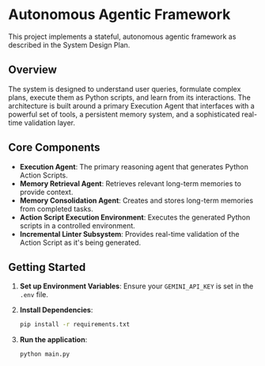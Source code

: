 # Autonomous Agentic Framework

This project implements a stateful, autonomous agentic framework as described in the System Design Plan.

## Overview

The system is designed to understand user queries, formulate complex plans, execute them as Python scripts, and learn from its interactions. The architecture is built around a primary Execution Agent that interfaces with a powerful set of tools, a persistent memory system, and a sophisticated real-time validation layer.

## Core Components

- **Execution Agent**: The primary reasoning agent that generates Python Action Scripts.
- **Memory Retrieval Agent**: Retrieves relevant long-term memories to provide context.
- **Memory Consolidation Agent**: Creates and stores long-term memories from completed tasks.
- **Action Script Execution Environment**: Executes the generated Python scripts in a controlled environment.
- **Incremental Linter Subsystem**: Provides real-time validation of the Action Script as it's being generated.

## Getting Started

1.  **Set up Environment Variables**:
    Ensure your `GEMINI_API_KEY` is set in the `.env` file.

2.  **Install Dependencies**: 
    ```bash
    pip install -r requirements.txt
    ```

3.  **Run the application**:
    ```bash
    python main.py
    ```
